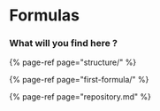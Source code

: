 # Formulas

### What will you find here ?

{% page-ref page="structure/" %}

{% page-ref page="first-formula/" %}

{% page-ref page="repository.md" %}

